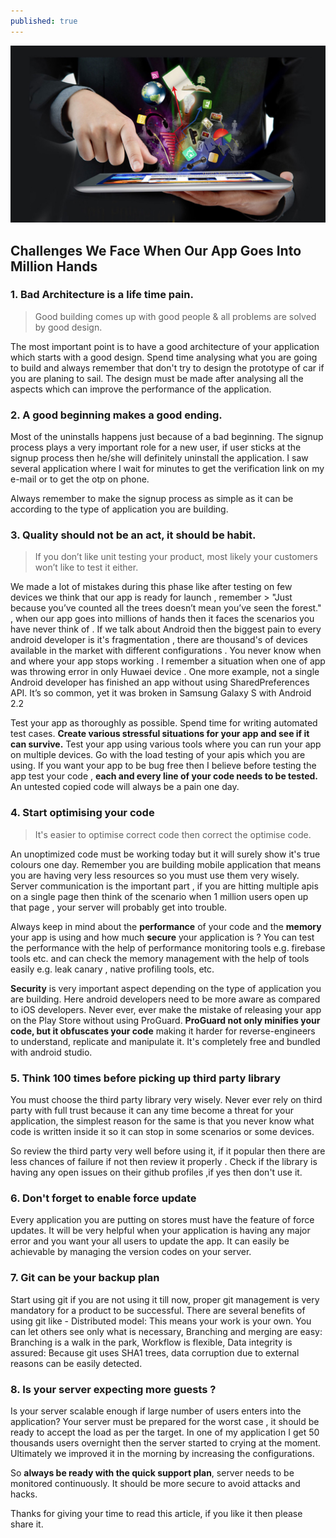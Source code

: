 ```yaml
---
published: true
---
```

![0.jpg](/img/0.jpg)


## Challenges We Face When Our App Goes Into Million Hands

### 1. Bad Architecture is a life time pain.

> Good building comes up with good people & all problems are solved by good design.
  
  
The most important point is to have a good architecture of your application which starts with a good design. Spend time analysing what you are going to build and always remember that don't try to design the prototype of car if you are planing to sail. The design must be made after analysing all the aspects which can improve the performance of the application.



### 2. A good beginning makes a good ending.

Most of the uninstalls happens just because of a bad beginning. The signup process plays a very important role for a new user, if user sticks at the signup process then he/she will definitely uninstall the application. I saw several application where I wait for minutes to get the verification link on my e-mail or to get the otp on phone.

  Always remember to make the signup process as simple as it can be according to the type of application you are building.



### 3. Quality should not be an act, it should be habit.
  
> If you don’t like unit testing your product, most likely your customers won’t like to test it either.
  
We made a lot of mistakes during this phase like after testing on few devices we think that our app is ready for launch , remember > "Just because you’ve counted all the trees doesn’t mean you’ve seen the forest." , when our app goes into millions of hands then it faces the scenarios you have never think of . If we talk about Android then the biggest pain to every android developer is it's fragmentation , there are thousand's of devices available in the market with different configurations . You never know when and where your app stops working . I remember a situation when one of app was throwing error in only Huwaei device . One more example, not a single Android developer has finished an app without using SharedPreferences API. It’s so common, yet it was broken in Samsung Galaxy S with Android 2.2

  Test your app as thoroughly as possible. Spend time for writing automated test cases. **Create various stressful situations for your app and see if it can survive.** Test your app using various tools where you can run your app on multiple devices. Go with the load testing of your apis which you are using.
  If you want your app to be bug free then I believe before testing the app test your code , **each and every line of your code needs to be tested.** An untested copied code will always be a pain one day. 
  


### 4. Start optimising your code

> It's easier to optimise correct code then correct the optimise code.

An unoptimized code must be working today but it will surely show it's true colours one day. Remember you are building mobile application that means you are having very less resources so you must use them very wisely. Server communication is the important part , if you are hitting multiple apis on a single page then think of the scenario when 1 million users open up that page , your server will probably get into trouble. 

  Always keep in mind about the **performance** of your code and the **memory** your app is using and how much **secure** your application is ? You can test the performance with the help of performance monitoring tools e.g. firebase tools etc. and can check the memory management with the help of tools easily e.g. leak canary , native profiling tools, etc.
  
  **Security** is very important aspect depending on the type of application you are building. Here android developers need to be more aware as compared to iOS developers. Never ever, ever make the mistake of releasing your app on the Play Store without using ProGuard. **ProGuard not only minifies your code, but it obfuscates your code** making it harder for reverse-engineers to understand, replicate and manipulate it. It's completely free and bundled with android studio.



### 5. Think 100 times before picking up third party library

  You must choose the third party library very wisely. Never ever rely on third party with full trust because it can any time become a threat for your application, the simplest reason for the same is that you never know what code is written inside it so it can stop in some scenarios or some devices.
  
  So review the third party very well before using it, if it popular then there are less chances of failure if not then review it properly . Check if the library is having any open issues on their github profiles ,if yes then don't use it.



### 6. Don't forget to enable force update

Every application you are putting on stores must have the feature of force updates. It will be very helpful when your application is having any major error and you want your all users to update the app. It can easily be achievable by managing the version codes on your server.



### 7. Git can be your backup plan

Start using git if you are not using it till now, proper git management is very mandatory for a product to be successful. There are several benefits of using git like - Distributed model: This means your work is your own. You can let others see only what is necessary, Branching and merging are easy: Branching is a walk in the park, Workflow is flexible, Data integrity is assured: Because git uses SHA1 trees, data corruption due to external reasons can be easily detected.
 


### 8. Is your server expecting more guests ?

Is your server scalable enough if large number of users enters into the application? Your server must be prepared for the worst case , it should be ready to accept the load as per the target. In one of my application I get 50 thousands users overnight then the server started to crying at the moment. Ultimately we improved it in the morning by increasing the configurations.

So **always be ready with the quick support plan**, server needs to be monitored continuously. It should be more secure to avoid attacks and hacks. 


Thanks for giving your time to read this article, if you like it then please share it.
